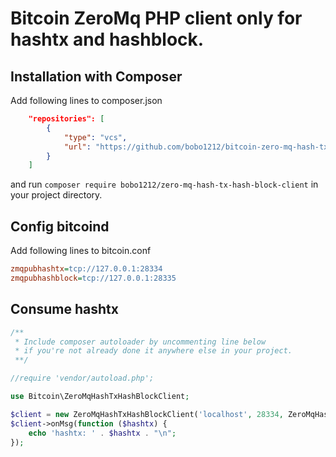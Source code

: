 # Bitcoin ZeroMq PHP client only for hashtx and hashblock.

## Installation with Composer

Add following lines to composer.json
```json
    "repositories": [
        {
            "type": "vcs",
            "url": "https://github.com/bobo1212/bitcoin-zero-mq-hash-tx-hash-block-client.git"
        }
    ]
```

and run ```composer require bobo1212/zero-mq-hash-tx-hash-block-client``` in your project directory.

## Config bitcoind 

Add following lines to bitcoin.conf

```ini
zmqpubhashtx=tcp://127.0.0.1:28334
zmqpubhashblock=tcp://127.0.0.1:28335
```

## Consume  hashtx
```php
/**
 * Include composer autoloader by uncommenting line below
 * if you're not already done it anywhere else in your project.
 **/

//require 'vendor/autoload.php';

use Bitcoin\ZeroMqHashTxHashBlockClient;

$client = new ZeroMqHashTxHashBlockClient('localhost', 28334, ZeroMqHashTxHashBlockClient::Q_NAME_HASH_TX);
$client->onMsg(function ($hashtx) {
    echo 'hashtx: ' . $hashtx . "\n";
});
```